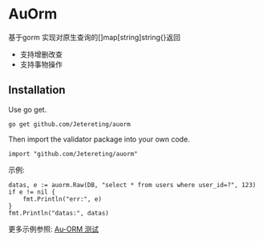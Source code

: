# AuOrm
基于gorm 实现对原生查询的[]map[string]string{}返回

- 支持增删改查
- 支持事物操作

Installation
------------

Use go get.

	go get github.com/Jetereting/auorm

Then import the validator package into your own code.

	import "github.com/Jetereting/auorm"

示例:
```golang
datas, e := auorm.Raw(DB, "select * from users where user_id=?", 123)
if e != nil {
	fmt.Println("err:", e)
}
fmt.Println("datas:", datas)
```

更多示例参照: [Au-ORM 测试](https://github.com/Jetereting/auorm/blob/master/auorm_test.go)


